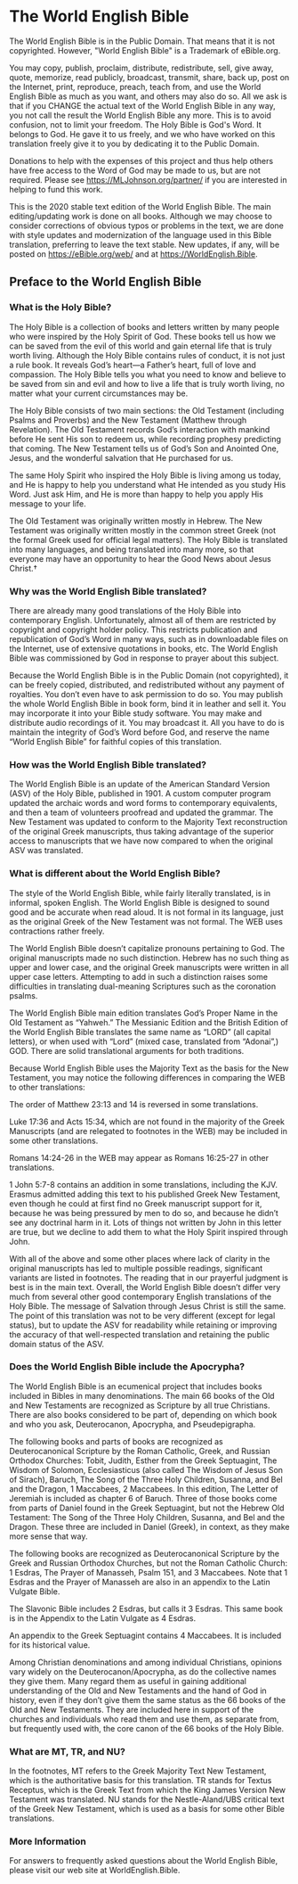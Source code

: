 # The World English Bible

The World English Bible is in the Public Domain. That means that it is not copyrighted. However, "World English Bible" is a Trademark of eBible.org.

You may copy, publish, proclaim, distribute, redistribute, sell, give away, quote, memorize, read publicly, broadcast, transmit, share, back up, post on the Internet, print, reproduce, preach, teach from, and use the World English Bible as much as you want, and others may also do so. All we ask is that if you CHANGE the actual text of the World English Bible in any way, you not call the result the World English Bible any more. This is to avoid confusion, not to limit your freedom. The Holy Bible is God's Word. It belongs to God. He gave it to us freely, and we who have worked on this translation freely give it to you by dedicating it to the Public Domain.

Donations to help with the expenses of this project and thus help others have free access to the Word of God may be made to us, but are not required. Please see https://MLJohnson.org/partner/ if you are interested in helping to fund this work.

This is the 2020 stable text edition of the World English Bible. The main editing/updating work is done on all books. Although we may choose to consider corrections of obvious typos or problems in the text, we are done with style updates and modernization of the language used in this Bible translation, preferring to leave the text stable. New updates, if any, will be posted on https://eBible.org/web/ and at https://WorldEnglish.Bible.

## Preface to the World English Bible

### What is the Holy Bible?

The Holy Bible is a collection of books and letters written by many people who were inspired by the Holy Spirit of God. These books tell us how we can be saved from the evil of this world and gain eternal life that is truly worth living. Although the Holy Bible contains rules of conduct, it is not just a rule book. It reveals God’s heart—a Father’s heart, full of love and compassion. The Holy Bible tells you what you need to know and believe to be saved from sin and evil and how to live a life that is truly worth living, no matter what your current circumstances may be.

The Holy Bible consists of two main sections: the Old Testament (including Psalms and Proverbs) and the New Testament (Matthew through Revelation). The Old Testament records God’s interaction with mankind before He sent His son to redeem us, while recording prophesy predicting that coming. The New Testament tells us of God’s Son and Anointed One, Jesus, and the wonderful salvation that He purchased for us.

The same Holy Spirit who inspired the Holy Bible is living among us today, and He is happy to help you understand what He intended as you study His Word. Just ask Him, and He is more than happy to help you apply His message to your life.

The Old Testament was originally written mostly in Hebrew. The New Testament was originally written mostly in the common street Greek (not the formal Greek used for official legal matters). The Holy Bible is translated into many languages, and being translated into many more, so that everyone may have an opportunity to hear the Good News about Jesus Christ.†

### Why was the World English Bible translated?

There are already many good translations of the Holy Bible into contemporary English. Unfortunately, almost all of them are restricted by copyright and copyright holder policy. This restricts publication and republication of God’s Word in many ways, such as in downloadable files on the Internet, use of extensive quotations in books, etc. The World English Bible was commissioned by God in response to prayer about this subject.

Because the World English Bible is in the Public Domain (not copyrighted), it can be freely copied, distributed, and redistributed without any payment of royalties. You don’t even have to ask permission to do so. You may publish the whole World English Bible in book form, bind it in leather and sell it. You may incorporate it into your Bible study software. You may make and distribute audio recordings of it. You may broadcast it. All you have to do is maintain the integrity of God’s Word before God, and reserve the name “World English Bible” for faithful copies of this translation.

### How was the World English Bible translated?

The World English Bible is an update of the American Standard Version (ASV) of the Holy Bible, published in 1901. A custom computer program updated the archaic words and word forms to contemporary equivalents, and then a team of volunteers proofread and updated the grammar. The New Testament was updated to conform to the Majority Text reconstruction of the original Greek manuscripts, thus taking advantage of the superior access to manuscripts that we have now compared to when the original ASV was translated.

### What is different about the World English Bible?

The style of the World English Bible, while fairly literally translated, is in informal, spoken English. The World English Bible is designed to sound good and be accurate when read aloud. It is not formal in its language, just as the original Greek of the New Testament was not formal. The WEB uses contractions rather freely.

The World English Bible doesn’t capitalize pronouns pertaining to God. The original manuscripts made no such distinction. Hebrew has no such thing as upper and lower case, and the original Greek manuscripts were written in all upper case letters. Attempting to add in such a distinction raises some difficulties in translating dual-meaning Scriptures such as the coronation psalms.

The World English Bible main edition translates God’s Proper Name in the Old Testament as “Yahweh.” The Messianic Edition and the British Edition of the World English Bible translates the same name as “LORD” (all capital letters), or when used with “Lord” (mixed case, translated from “Adonai”,) GOD. There are solid translational arguments for both traditions.

Because World English Bible uses the Majority Text as the basis for the New Testament, you may notice the following differences in comparing the WEB to other translations:

The order of Matthew 23:13 and 14 is reversed in some translations.

Luke 17:36 and Acts 15:34, which are not found in the majority of the Greek Manuscripts (and are relegated to footnotes in the WEB) may be included in some other translations.

Romans 14:24-26 in the WEB may appear as Romans 16:25-27 in other translations.

1 John 5:7-8 contains an addition in some translations, including the KJV. Erasmus admitted adding this text to his published Greek New Testament, even though he could at first find no Greek manuscript support for it, because he was being pressured by men to do so, and because he didn’t see any doctrinal harm in it. Lots of things not written by John in this letter are true, but we decline to add them to what the Holy Spirit inspired through John.

With all of the above and some other places where lack of clarity in the original manuscripts has led to multiple possible readings, significant variants are listed in footnotes. The reading that in our prayerful judgment is best is in the main text. Overall, the World English Bible doesn’t differ very much from several other good contemporary English translations of the Holy Bible. The message of Salvation through Jesus Christ is still the same. The point of this translation was not to be very different (except for legal status), but to update the ASV for readability while retaining or improving the accuracy of that well-respected translation and retaining the public domain status of the ASV.

### Does the World English Bible include the Apocrypha?

The World English Bible is an ecumenical project that includes books included in Bibles in many denominations. The main 66 books of the Old and New Testaments are recognized as Scripture by all true Christians. There are also books considered to be part of, depending on which book and who you ask, Deuterocanon, Apocrypha, and Pseudepigrapha.

The following books and parts of books are recognized as Deuterocanonical Scripture by the Roman Catholic, Greek, and Russian Orthodox Churches: Tobit, Judith, Esther from the Greek Septuagint, The Wisdom of Solomon, Ecclesiasticus (also called The Wisdom of Jesus Son of Sirach), Baruch, The Song of the Three Holy Children, Susanna, and Bel and the Dragon, 1 Maccabees, 2 Maccabees. In this edition, The Letter of Jeremiah is included as chapter 6 of Baruch. Three of those books come from parts of Daniel found in the Greek Septuagint, but not the Hebrew Old Testament: The Song of the Three Holy Children, Susanna, and Bel and the Dragon. These three are included in Daniel (Greek), in context, as they make more sense that way.

The following books are recognized as Deuterocanonical Scripture by the Greek and Russian Orthodox Churches, but not the Roman Catholic Church: 1 Esdras, The Prayer of Manasseh, Psalm 151, and 3 Maccabees. Note that 1 Esdras and the Prayer of Manasseh are also in an appendix to the Latin Vulgate Bible.

The Slavonic Bible includes 2 Esdras, but calls it 3 Esdras. This same book is in the Appendix to the Latin Vulgate as 4 Esdras.

An appendix to the Greek Septuagint contains 4 Maccabees. It is included for its historical value.

Among Christian denominations and among individual Christians, opinions vary widely on the Deuterocanon/Apocrypha, as do the collective names they give them. Many regard them as useful in gaining additional understanding of the Old and New Testaments and the hand of God in history, even if they don’t give them the same status as the 66 books of the Old and New Testaments. They are included here in support of the churches and individuals who read them and use them, as separate from, but frequently used with, the core canon of the 66 books of the Holy Bible.

### What are MT, TR, and NU?

In the footnotes, MT refers to the Greek Majority Text New Testament, which is the authoritative basis for this translation. TR stands for Textus Receptus, which is the Greek Text from which the King James Version New Testament was translated. NU stands for the Nestle-Aland/UBS critical text of the Greek New Testament, which is used as a basis for some other Bible translations.

### More Information

For answers to frequently asked questions about the World English Bible, please visit our web site at WorldEnglish.Bible.
